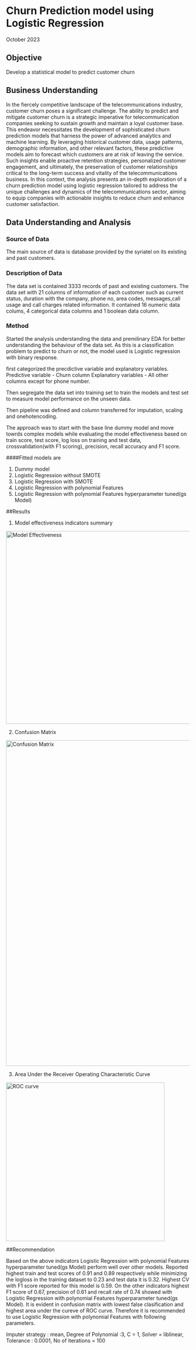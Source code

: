 # Churn Prediction model using Logistic Regression
October 2023

## Objective
Develop a statistical model to predict customer churn

## Business Understanding
In the fiercely competitive landscape of the telecommunications industry, customer churn poses a significant challenge. The ability to predict and mitigate customer churn is a strategic imperative for telecommunication companies seeking to sustain growth and maintain a loyal customer base. This endeavor necessitates the development of sophisticated churn prediction models that harness the power of advanced analytics and machine learning. By leveraging historical customer data, usage patterns, demographic information, and other relevant factors, these predictive models aim to forecast which customers are at risk of leaving the service. Such insights enable proactive retention strategies, personalized customer engagement, and ultimately, the preservation of customer relationships critical to the long-term success and vitality of the telecommunications business. In this context, the analysis presents an in-depth exploration of a churn prediction model using logistic regression tailored to address the unique challenges and dynamics of the telecommunications sector, aiming to equip companies with actionable insights to reduce churn and enhance customer satisfaction.

## Data Understanding and Analysis

### Source of Data
The main source of data is database provided by the syriatel on its existing and past customers.

### Description of Data
The data set is contained 3333 records of past and existing customers. The data set with 21 columns of information of each customer such as current status, duration with the company, phone no, area codes, messages,call usage and call charges related information. It contained 16 numeric data colums, 4 categorical data columns and 1 boolean data column.

### Method
Started the analysis understanding the data and premilinary EDA for better understanding the behaviour of the data set. As this is a classification problem to predict to churn or not, the model used is Logistic regression with binary response.

first categorized the precdictive variable and explanatory variables. 
Predictive variable - Churn column
Explanatory variables - All other columns except for phone number.

Then segregate the data set into training set to train the models and test set to measure model performance on the unseen data.

Then pipeline was defined and column transferred for imputation, scaling and onehotencoding.

The approach was to start with the base line dummy model and move towrds complex models while evaluating the model effectiveness based on train score, test score, log loss on training and test data, crossvalidation(with F1 scoring), precision, recall accuracy and F1 score.

####Fitted models are 
1. Dummy model
2. Logistic Regression without SMOTE
3. Logistic Regression with SMOTE
4. Logistic Regression with polynomial Features
5. Logistic Regression with polynomial Features hyperparameter tuned(gs Model)

##Results

1. Model effectiveness indicators summary
<img width="527" alt="Model Effectiveness" src="https://github.com/yasiSriLanka/dsc-Phase-3-Solo-Project/assets/141664072/6ccbfcb0-d3ff-400f-8d94-6754f0fbe991">



2. Confusion Matrix
<img width="890" alt="Confusion Matrix" src="https://github.com/yasiSriLanka/dsc-Phase-3-Solo-Project/assets/141664072/651a9fb2-10a2-4efa-bcba-b927f9b72b9c">



3. Area Under the Receiver Operating Characteristic Curve
<img width="434" alt="ROC curve" src="https://github.com/yasiSriLanka/dsc-Phase-3-Solo-Project/assets/141664072/bd2227df-6a70-4cbf-a3cd-cc6412ad5289">


##Recommendation

Based on the above indicators Logistic Regression with polynomial Features hyperparameter tuned(gs Model) perform well over other models. Reported highest train and test scores of 0.91 and 0.89 respectively while minimizing the logloss in the training dataset to 0.23 and test data it is 0.32. Highest CV with F1 score reported for this model is 0.59. On the other indicators highest F1 score of 0.67, precision of 0.61 and recall rate of 0.74 showed with Logistic Regression with polynomial Features hyperparameter tuned(gs Model). It is evident in confusion matrix with lowest false clasification and highest area under the cureve of ROC curve. Therefore it is recommended to use Logistic Regression with polynomial Features with following parameters.

Imputer strategy : mean, 
Degree of Polynomial :3, 
C = 1, Solver = liblinear, 
Tolerance : 0.0001, 
No of iterations = 100
